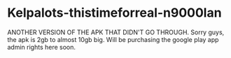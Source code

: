 # Kelpalots-thistimeforreal-n9000lan
ANOTHER VERSION OF THE APK THAT DIDN'T GO THROUGH.
Sorry guys, the apk is 2gb to almost 10gb big. Will be purchasing the google play app admin rights here soon.
